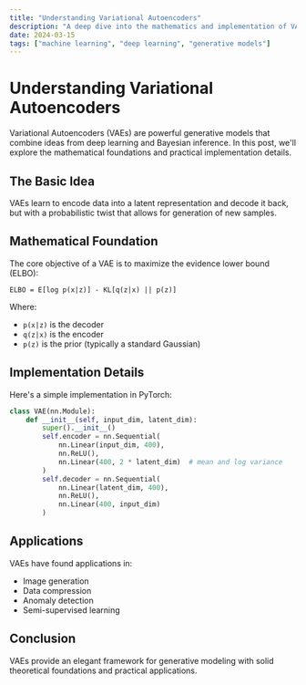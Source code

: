 ```yaml
---
title: "Understanding Variational Autoencoders"
description: "A deep dive into the mathematics and implementation of VAEs"
date: 2024-03-15
tags: ["machine learning", "deep learning", "generative models"]
---
```


# Understanding Variational Autoencoders

Variational Autoencoders (VAEs) are powerful generative models that combine ideas from deep learning and Bayesian inference. In this post, we'll explore the mathematical foundations and practical implementation details.

## The Basic Idea

VAEs learn to encode data into a latent representation and decode it back, but with a probabilistic twist that allows for generation of new samples.

## Mathematical Foundation

The core objective of a VAE is to maximize the evidence lower bound (ELBO):

```
ELBO = E[log p(x|z)] - KL[q(z|x) || p(z)]
```

Where:
- `p(x|z)` is the decoder
- `q(z|x)` is the encoder
- `p(z)` is the prior (typically a standard Gaussian)

## Implementation Details

Here's a simple implementation in PyTorch:

```python
class VAE(nn.Module):
    def __init__(self, input_dim, latent_dim):
        super().__init__()
        self.encoder = nn.Sequential(
            nn.Linear(input_dim, 400),
            nn.ReLU(),
            nn.Linear(400, 2 * latent_dim)  # mean and log variance
        )
        self.decoder = nn.Sequential(
            nn.Linear(latent_dim, 400),
            nn.ReLU(),
            nn.Linear(400, input_dim)
        )
```

## Applications

VAEs have found applications in:
- Image generation
- Data compression
- Anomaly detection
- Semi-supervised learning

## Conclusion

VAEs provide an elegant framework for generative modeling with solid theoretical foundations and practical applications.